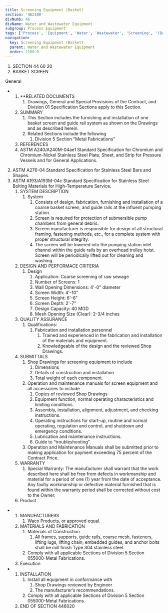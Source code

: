 ```yaml
---
title: Screening Equipment (Basket)
section: '462100'
divNumb: 46
divName: Water and Wastewater Equipment
subgroup: Process Equipment
tags: ['Process', 'Equipment', 'Water', 'Wastewater', 'Screening', '(Basket)']
navigation:
  key: Screening Equipment (Basket)
  parent: Water and Wastewater Equipment
  order: 2100.0
---
```


   1. SECTION 44 60 20
   1. BASKET SCREEN 

General

* 
	1. **RELATED DOCUMENTS
		1. Drawings, General and Special Provisions of the Contract, and Division 01 Specification Sections apply to this Section.
	2. SUMMARY
		1. This Section includes the furnishing and installation of one basket screen and guide rail system as shown on the Drawings and as described herein.
		2. Related Sections include the following
			1. Division 5 Section “Metal Fabrications”
	3. REFERENCES
   1. ASTM A240/A240M-04ae1 Standard Specification for Chromium and Chromium-Nickel Stainless Steel Plate, Sheet, and Strip for Pressure Vessels and for General Applications.
2. ASTM A276-04 Standard Specification for Stainless Steel Bars and Shapes.
3. ASTM A193/A193M-04c Standard Specification for Stainless Steel Bolting Materials for High-Temperature Service.
	1. SYSTEM DESCRIPTION
		1. System
			1. Consists of design, fabrication, furnishing and installation of a coarse basket screen, and guide rails at the influent pumping station.
			2. Screen is required for protection of submersible pump chambers from general debris.
			3. Screen manufacturer is responsible for design of all structural framing, fastening methods, etc., for a complete system with proper structural integrity.
			4. The screen will be lowered into the pumping station inlet channel within the guide rails by an overhead trolley hoist. Screen will be periodically lifted out for cleaning and washing.
	2. DESIGN AND PERFORMACE CRITERIA
		1. Design
			1. Application: Coarse screening of raw sewage
			2. Number of Screens: 1
			3. Wall Opening Dimensions: 4'-0" diameter
			4. Screen Width: 4'-10"
			5. Screen Height: 6'-6"
			6. Screen Depth: 2'-7"
			7. Design Capacity: 40 MGD
			8. Mesh Opening Size (Clear): 2-3/4 inches
	3. QUALITY ASSURANCE
		1. Qualifications:
			1. Fabrication and installation personnel
				1. Trained and experienced in the fabrication and installation of the materials and equipment.
				2. Knowledgeable of the design and the reviewed Shop Drawings.
	4. SUBMITTALS
		1. Shop Drawings for screening equipment to include
			1. Dimensions
			2. Details of construction and installation
			3. Total weight of each component.
		2. Operation and maintenance manuals for screen equipment and all accessories to include
			1. Copies of reviewed Shop Drawings
			2. Equipment function, normal operating characteristics and limiting conditions.
			3. Assembly, installation, alignment, adjustment, and checking instructions.
			4. Operating instructions for start-up, routine and normal operating, regulation and control, and shutdown and emergency conditions.
			5. Lubrication and maintenance instructions.
			6. Guide to “troubleshooting”.
		3. Operation and Maintenance Manuals shall be submitted prior to making application for payment exceeding 75 percent of the Contract Price.
	5. WARRANTY
		1. Special Warranty: The manufacturer shall warrant that the work described here shall be free from defects in workmanship and material for a period of one (1) year from the date of acceptance. Any faulty workmanship or defective material furnished that is found within the warranty period shall be corrected without cost to the Owner.
   1. Product

* 
	1. MANUFACTURERS
		1. Waco Products, or approved equal.
	2. MATERIALS AND FABRICATION
		1. Materials of Construction
			1. All frames, supports, guide rails, coarse mesh, fasteners, lifting lugs, lifting chain, embedded guides, and anchor bolts shall be mill finish Type 304 stainless steel.
		2. Comply with all applicable Sections of Division 5 Section 055000-Metal Fabrications.
   1. Execution

* 
	1. INSTALLATION
		1. Install all equipment in conformance with
			1. Shop Drawings reviewed by Engineer
			2. The manufacturer’s recommendations.
		2. Comply with all applicable Sections of Division 5 Section 055000-Metal Fabrications.
   1. END OF SECTION 446020

